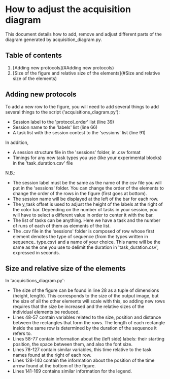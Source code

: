 # How to adjust the acquisition diagram

This document details how to add, remove and adjust different parts of the
diagram generated by acquisition_diagram.py.

## Table of contents
1. [Adding new protocols](#Adding new protocols)
2. [Size of the figure and relative size of the elements](#Size and relative size of the elements)

## Adding new protocols
To add a new row to the figure, you will need to add several things to
add several things to the script ('acquisitions_diagram.py'):
* Session label to the 'protocol_order' list (line 39)
* Session name to the 'labels' list (line 66)
* A task list with the session contest to the 'sessions' list (line 91)

In addition,
* A session structure file in the 'sessions' folder, in .csv format
* Timings for any new task types you use (like your experimental blocks)
  in the 'task_duration.csv' file

N.B.: 
* The session label must be the same as the name of the csv file you will
put in the 'sessions' folder. You can change the order of the elements to
change the order of the rows in the figure (first goes at bottom).
* The session name will be displayed at the left of the bar for each row.
* The y_task offset is used to adjust the height of the labels at the right
of the color bar. Depending on the number of tasks in your session, you
will have to select a different value in order to center it with the bar.
* The list of tasks can be anything. Here we have a task and the number of
runs of each of them as elements of the list.
* The .csv file in the 'sessions' folder is composed of row whose first
element denotes the type of sequence (from the types written in sequence_
type.csv) and a name of your choice. This name will be the same as the one
you use to delimit the duration in 'task_duration.csv', expressed in seconds.

## Size and relative size of the elements
In 'acquisitions_diagram.py':
* The size of the figure can be found in line 28 as a tuple of dimensions
(height, length). This corresponds to the size of the output image, but
the size of all the other elements will scale with this, so adding new
rows requires that the size be increased and the relative sizes of the
individual elements be reduced.
* Lines 48-57 contain variables related to the size, position and distance
between the rectangles that form the rows. The length of each rectangle 
inside the same row is determined by the duration of the sequence it refers
to.
* Lines 58-77 contain information about the (left side) labels: their starting
position, the space between them, and also the font size.
* Lines 78-127 contain similar variables, this time relative to the task
names found at the right of each row.
* Lines 128-140 contain the information about the position of
the time arrow found at the bottom of the figure.
* Lines 141-169 contains similar information for the legend.

